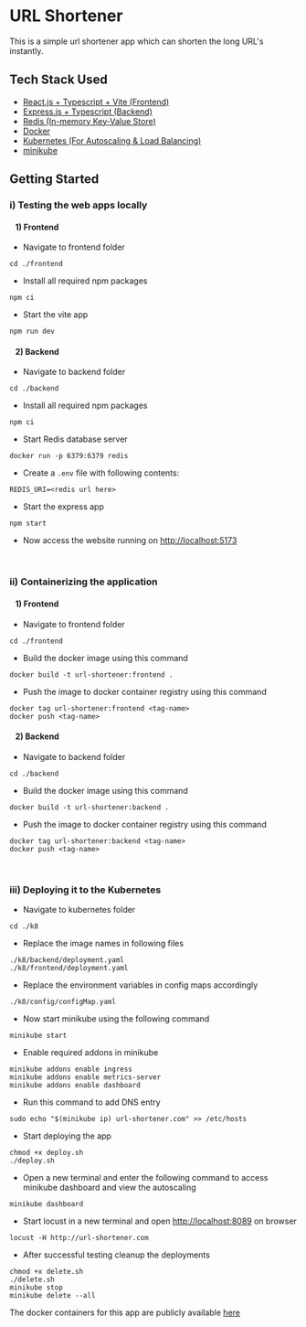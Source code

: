 # URL Shortener

This is a simple url shortener app which can shorten the long URL's instantly.

## Tech Stack Used
- [React.js + Typescript + Vite (Frontend)](https://vite.dev/guide/)
- [Express.js + Typescript (Backend)](https://expressjs.com/)
- [Redis (In-memory Key-Value Store)](https://redis.io/)
- [Docker](https://www.docker.com/)
- [Kubernetes (For Autoscaling & Load Balancing)](https://kubernetes.io/)
- [minikube](https://minikube.sigs.k8s.io/docs/)

## Getting Started
### i) Testing the web apps locally

#### &nbsp;&nbsp; 1) Frontend
- Navigate to frontend folder <br>
```
cd ./frontend
```
- Install all required npm packages <br>
```
npm ci
```
- Start the vite app <br>
```
npm run dev
```
#### &nbsp;&nbsp; 2) Backend
- Navigate to backend folder <br>
```
cd ./backend
```
- Install all required npm packages <br>
```
npm ci
```
- Start Redis database server<br>
```
docker run -p 6379:6379 redis
```
- Create a ```.env``` file with following contents:
```
REDIS_URI=<redis url here>
```
- Start the express app <br>
```
npm start
```

- Now access the website running on [http://localhost:5173](http://localhost:5173)

<br>

### ii) Containerizing the application
#### &nbsp;&nbsp; 1) Frontend
- Navigate to frontend folder <br>
```
cd ./frontend
```
- Build the docker image using this command <br>
```
docker build -t url-shortener:frontend .
```
- Push the image to docker container registry using this command <br>
```
docker tag url-shortener:frontend <tag-name>
docker push <tag-name>
```
#### &nbsp;&nbsp; 2) Backend
- Navigate to backend folder <br>
```
cd ./backend
```
- Build the docker image using this command <br>
```
docker build -t url-shortener:backend .
```
- Push the image to docker container registry using this command <br>
```
docker tag url-shortener:backend <tag-name>
docker push <tag-name>
```

<br>

### iii) Deploying it to the Kubernetes
- Navigate to kubernetes folder <br>
```
cd ./k8
```
- Replace the image names in following files <br>
```
./k8/backend/deployment.yaml
./k8/frontend/deployment.yaml
```
- Replace the environment variables in config maps accordingly <br>
```
./k8/config/configMap.yaml
```
- Now start minikube using the following command <br>
```
minikube start
```

- Enable required addons in minikube <br>
```
minikube addons enable ingress
minikube addons enable metrics-server
minikube addons enable dashboard
```

- Run this command to add DNS entry
```
sudo echo "$(minikube ip) url-shortener.com" >> /etc/hosts
```

- Start deploying the app
```
chmod +x deploy.sh
./deploy.sh
```

- Open a new terminal and enter the following command to access minikube dashboard and view the autoscaling
```
minikube dashboard
```

- Start locust in a new terminal and open [http://localhost:8089](http://localhost:8089) on browser
```
locust -H http://url-shortener.com
```

- After successful testing cleanup the deployments 
```
chmod +x delete.sh
./delete.sh
minikube stop
minikube delete --all
```

The docker containers for this app are publicly available [here](https://hub.docker.com/r/shanbhagsohan/url-shortener)